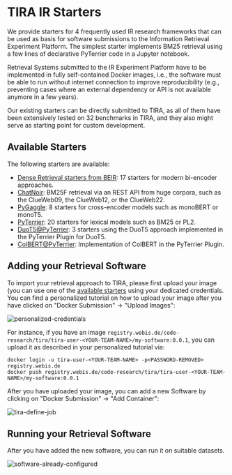 # TIRA IR Starters

We provide starters for 4 frequently used IR research frameworks that can be used as basis for software submissions to the Information Retrieval Experiment Platform. The simplest starter implements BM25 retrieval using a few lines of declarative PyTerrier code in a Jupyter notebook.

Retrieval Systems submitted to the IR Experiment Platform have to be implemented in fully self-contained Docker images, i.e., the software must be able to run without internet connection to improve reproducibility (e.g., preventing cases where an external dependency or API is not available anymore in a few years).

Our existing starters can be directly submitted to TIRA, as all of them have been extensively tested on 32 benchmarks in TIRA, and they also might serve as starting point for custom development.

## Available Starters

The following starters are available:

- [Dense Retrieval starters from BEIR](beir): 17 starters for modern bi-encoder approaches.
- [ChatNoir](chatnoir): BM25F retrieval via an REST API from huge corpora, such as the ClueWeb09, the ClueWeb12, or the ClueWeb22.
- [PyGaggle](pygaggle): 8 starters for cross-encoder models such as monoBERT or monoT5.
- [PyTerrier](pyterrier): 20 starters for lexical models such as BM25 or PL2.
- [DuoT5@PyTerrier](pyterrier-duot5): 3 starters using the DuoT5 approach implemented in the PyTerrier Plugin for DuoT5.
- [ColBERT@PyTerrier](pyterrier-colbert): Implementation of ColBERT in the PyTerrier Plugin.


## Adding your Retrieval Software

To import your retrieval approach to TIRA, please first upload your image (you can use one of the [available starters](#available-starters) using your dedicated credentials. You can find a personalized tutorial on how to upload your image after you have clicked on "Docker Submission" -> "Upload Images":

![personalized-credentials](https://user-images.githubusercontent.com/10050886/221603400-4b0381f0-e743-4876-a455-e45792512e34.png)

For instance, if you have an image `registry.webis.de/code-research/tira/tira-user-<YOUR-TEAM-NAME>/my-software:0.0.1`, you can upload it as described in your personalized tutorial via:

```
docker login -u tira-user-<YOUR-TEAM-NAME> -p<PASSWORD-REMOVED> registry.webis.de
docker push registry.webis.de/code-research/tira/tira-user-<YOUR-TEAM-NAME>/my-software:0.0.1
```

After you have uploaded your image, you can add a new Software by clicking on "Docker Submission" -> "Add Container":

![tira-define-job](https://user-images.githubusercontent.com/10050886/221604262-715013c3-843f-4393-9894-e842c4718f7d.png)

## Running your Retrieval Software

After you have added the new software, you can run it on suitable datasets.

![software-already-configured](https://user-images.githubusercontent.com/10050886/221604580-3dffecd3-f774-44c7-9103-690f4c04a9b3.png)





